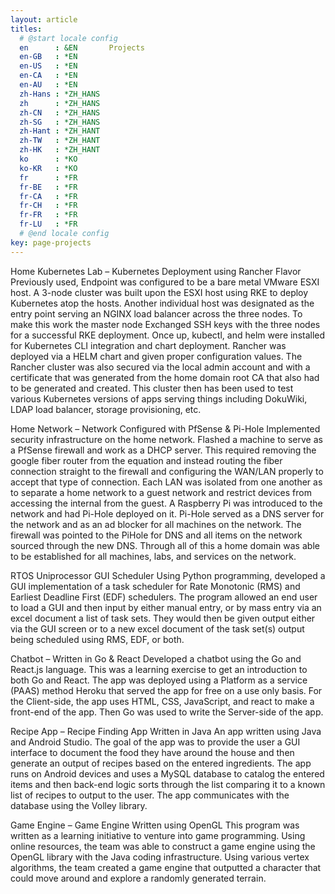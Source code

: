 ```yaml
---
layout: article
titles:
  # @start locale config
  en      : &EN       Projects
  en-GB   : *EN
  en-US   : *EN
  en-CA   : *EN
  en-AU   : *EN
  zh-Hans : *ZH_HANS
  zh      : *ZH_HANS
  zh-CN   : *ZH_HANS
  zh-SG   : *ZH_HANS
  zh-Hant : *ZH_HANT
  zh-TW   : *ZH_HANT
  zh-HK   : *ZH_HANT
  ko      : *KO
  ko-KR   : *KO
  fr      : *FR
  fr-BE   : *FR
  fr-CA   : *FR
  fr-CH   : *FR
  fr-FR   : *FR
  fr-LU   : *FR
  # @end locale config
key: page-projects
---
```

Home Kubernetes Lab – Kubernetes Deployment using Rancher Flavor
  Previously used, Endpoint was configured to be a bare metal VMware ESXI host. A 3-node cluster was built upon the ESXI host using RKE to deploy Kubernetes atop the hosts.  Another individual host was designated as the entry point serving an NGINX load balancer  across the three nodes. To make this work the master node Exchanged SSH keys with the  three nodes for a successful RKE deployment. Once up, kubectl, and helm were installed  for Kubernetes CLI integration and chart deployment. Rancher was deployed via a HELM  chart and given proper configuration values. The Rancher cluster was also secured via the  local admin account and with a certificate that was generated from the home domain root  CA that also had to be generated and created. This cluster then has been used to test  various Kubernetes versions of apps serving things including DokuWiki, LDAP load  balancer, storage provisioning, etc.  

Home Network – Network Configured with PfSense & Pi-Hole 
  Implemented security infrastructure on the home network. Flashed a machine to serve as a PfSense firewall and work as a DHCP server. This required removing the google fiber  router from the equation and instead routing the fiber connection straight to the firewall  and configuring the WAN/LAN properly to accept that type of connection. Each LAN was  isolated from one another as to separate a home network to a guest network and restrict  devices from accessing the internal from the guest. A Raspberry Pi was introduced to the  network and had Pi-Hole deployed on it. Pi-Hole served as a DNS server for the network  and as an ad blocker for all machines on the network. The firewall was pointed to the  PiHole for DNS and all items on the network sourced through the new DNS. Through all of this a home domain was able to be established for all machines, labs, and services on  the network.  

RTOS Uniprocessor GUI Scheduler 
  Using Python programming, developed a GUI implementation of a task scheduler for Rate Monotonic (RMS) and Earliest Deadline First (EDF) schedulers. The program allowed an end user to load a GUI and then input by either manual entry, or by mass entry via an excel document a list of task sets. They would then be given output either via the GUI screen or to a new excel document of the task set(s) output being scheduled using RMS, EDF, or both.  

Chatbot – Written in Go & React 
  Developed a chatbot using the Go and React.js language. This was a learning exercise to  get an introduction to both Go and React. The app was deployed using a Platform as a  service (PAAS) method Heroku that served the app for free on a use only basis. For the  Client-side, the app uses HTML, CSS, JavaScript, and react to make a front-end of the app.  Then Go was used to write the Server-side of the app.  

Recipe App – Recipe Finding App Written in Java 
  An app written using Java and Android Studio. The goal of the app was to provide the user a GUI interface to document the food they have around the house and then generate an output of recipes based on the entered ingredients. The app runs on Android devices and uses a MySQL database to catalog the entered items and then back-end logic sorts through the list comparing it to a known list of recipes to output to the user. The app communicates with the database using the Volley library.  

Game Engine – Game Engine Written using OpenGL 
  This program was written as a learning initiative to venture into game programming. Using online resources, the team was able to construct a game engine using the OpenGL library with the Java coding infrastructure. Using various vertex algorithms, the team created a game engine that outputted a character that could move around and explore a randomly generated terrain. 